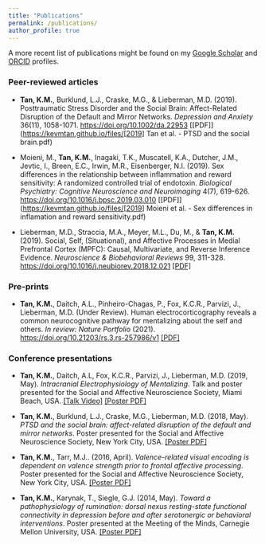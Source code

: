 ```yaml
---
title: "Publications"
permalink: /publications/
author_profile: true
---
```

A more recent list of publications might be found on my [Google Scholar](https://scholar.google.com/citations?user=1kC4VtgAAAAJ) and [ORCID](https://orcid.org/0000-0003-4299-996X) profiles.

### Peer-reviewed articles
* **Tan, K.M.**, Burklund, L.J., Craske, M.G., & Lieberman, M.D. (2019). Posttraumatic Stress Disorder and the Social Brain: Affect-Related Disruption of the Default and Mirror Networks. *Depression and Anxiety* 36(11), 1058-1071. https://doi.org/10.1002/da.22953 [[PDF]](https://kevmtan.github.io/files/[2019] Tan et al. - PTSD and the social brain.pdf)

* Moieni, M., **Tan, K.M.**, Inagaki, T.K., Muscatell, K.A., Dutcher, J.M., Jevtic, I., Breen, E.C., Irwin, M.R., Eisenberger, N.I. (2019). Sex differences in the relationship between inflammation and reward sensitivity: A randomized controlled trial of endotoxin. *Biological Psychiatry: Cognitive Neuroscience and Neuroimaging* 4(7), 619-626. https://doi.org/10.1016/j.bpsc.2019.03.010 [[PDF]](https://kevmtan.github.io/files/[2019] Moieni et al. - Sex differences in inflamation and reward sensitivity.pdf)

* Lieberman, M.D., Straccia, M.A., Meyer, M.L., Du, M., & **Tan, K.M.** (2019). Social, Self, (Situational), and Affective Processes in Medial Prefrontal Cortex (MPFC): Causal, Multivariate, and Reverse Inference Evidence. *Neuroscience & Biobehavioral Reviews* 99, 311-328. https://doi.org/10.1016/j.neubiorev.2018.12.021 [[PDF]](http://www.scn.ucla.edu/pdf/Lieberman(2019)NBR.pdf)

### Pre-prints
* **Tan, K.M.**, Daitch, A.L., Pinheiro-Chagas, P., Fox, K.C.R., Parvizi, J., Lieberman, M.D. (Under Review). Human electrocorticography reveals a common neurocognitive pathway for mentalizing about the self and others. *In review: Nature Portfolio* (2021). https://doi.org/10.21203/rs.3.rs-257986/v1 [[PDF]](https://doi.org/10.21203/rs.3.rs-257986/v1)

### Conference presentations
* **Tan, K.M.**, Daitch, A.L, Fox, K.C.R., Parvizi, J., Lieberman, M.D. (2019, May). *Intracranial Electrophysiology of Mentalizing*. Talk and poster presented for the Social and Affective Neuroscience Society, Miami Beach, USA. [[Talk Video]](https://www.youtube.com/watch?v=pzTZxpFq4ww) [[Poster PDF]](https://kevmtan.github.io/files/KTan_iEEGmentalizing_poster_SANS2019.pdf)

* **Tan, K.M.**, Burklund, L.J., Craske, M.G., Lieberman, M.D. (2018, May). *PTSD and the social brain: affect-related disruption of the default and mirror networks*. Poster presented for the Social and Affective Neuroscience Society, New York City, USA. [[Poster PDF]](https://kevmtan.github.io/files/KTan_PTSD_SANSposter_v2.pdf)

* **Tan, K.M.**, Tarr, M.J.. (2016, April). *Valence-related visual encoding is dependent on valence strength prior to frontal affective processing*. Poster presented for the Social and Affective Neuroscience Society, New York City, USA. [[Poster PDF]](https://kevmtan.github.io/files/KevinTan_SANS2016_ObjectValence.pdf)

* **Tan, K.M.**, Karynak, T., Siegle, G.J. (2014, May). *Toward a pathophysiology of rumination: dorsal nexus resting-state functional connectivity in depression before and after serotonergic or behavioral interventions*. Poster presented at the Meeting of the Minds, Carnegie Mellon University, USA. [[Poster PDF]](https://kevmtan.github.io/files/Kevin_DN_MeetingoftheMinds_Poster.pdf)


<!-- {% if author.googlescholar %}
  You can also find my articles on <u><a href="{{author.googlescholar}}">my Google Scholar profile</a>.</u>
{% endif %}

{% include base_path %}

{% for post in site.publications reversed %}
  {% include archive-single.html %}
{% endfor %}
 -->
